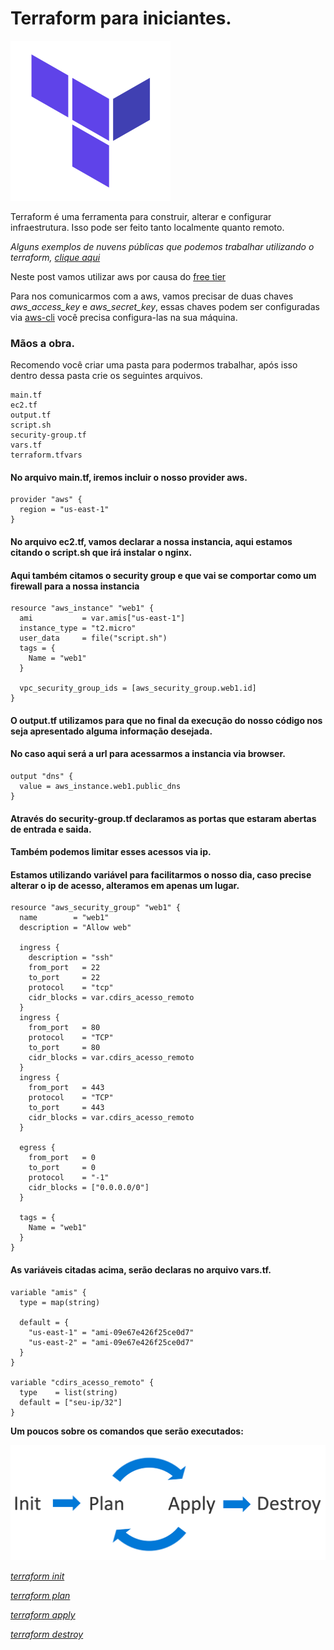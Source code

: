# Terraform para iniciantes.
 ![Where is the doctor](/images/terraformicon.png)



Terraform é uma ferramenta para construir, alterar e configurar infraestrutura.
Isso pode ser feito tanto localmente quanto remoto.


_Alguns exemplos de nuvens públicas que podemos trabalhar utilizando o terraform, [clique aqui](https://registry.terraform.io/browse/providers)_

Neste post vamos utilizar aws por causa do [free tier](https://aws.amazon.com/pt/free/?all-free-tier.sort-by=item.additionalFields.SortRank&all-free-tier.sort-order=asc&awsf.Free%20Tier%20Types=*all&awsf.Free%20Tier%20Categories=*all)

Para nos comunicarmos com a aws, vamos precisar de duas chaves _aws_access_key_ e _aws_secret_key_, essas chaves podem ser configuradas via [aws-cli](https://docs.aws.amazon.com/pt_br/cli/latest/userguide/install-cliv2.html)
você precisa configura-las na sua máquina.



### Mãos a obra.

Recomendo você criar uma pasta para podermos trabalhar, após isso dentro dessa pasta crie os seguintes arquivos.

```
main.tf
ec2.tf
output.tf
script.sh
security-group.tf
vars.tf
terraform.tfvars
```


#### No arquivo main.tf, iremos incluir o nosso provider aws.

```
provider "aws" {
  region = "us-east-1"
}
```


#### No arquivo ec2.tf, vamos declarar a nossa instancia, aqui estamos citando o script.sh que irá instalar o nginx.
#### Aqui também citamos o security group e que vai se comportar como um firewall para a nossa instancia


```
resource "aws_instance" "web1" {
  ami           = var.amis["us-east-1"]
  instance_type = "t2.micro"
  user_data     = file("script.sh")
  tags = {
    Name = "web1"
  }

  vpc_security_group_ids = [aws_security_group.web1.id]
}
```

#### O output.tf utilizamos para que no final da execução do nosso código nos seja apresentado alguma informação desejada.
#### No caso aqui será a url para acessarmos a instancia via browser.

```
output "dns" {
  value = aws_instance.web1.public_dns
}
```

#### Através do security-group.tf declaramos as portas que estaram abertas de entrada e saida.
#### Também podemos limitar esses acessos via ip.
#### Estamos utilizando variável para facilitarmos o nosso dia, caso precise alterar o ip de acesso, alteramos em apenas um lugar.

```
resource "aws_security_group" "web1" {
  name        = "web1"
  description = "Allow web"

  ingress {
    description = "ssh"
    from_port   = 22
    to_port     = 22
    protocol    = "tcp"
    cidr_blocks = var.cdirs_acesso_remoto
  }
  ingress {
    from_port   = 80
    protocol    = "TCP"
    to_port     = 80
    cidr_blocks = var.cdirs_acesso_remoto
  }
  ingress {
    from_port   = 443
    protocol    = "TCP"
    to_port     = 443
    cidr_blocks = var.cdirs_acesso_remoto
  }

  egress {
    from_port   = 0
    to_port     = 0
    protocol    = "-1"
    cidr_blocks = ["0.0.0.0/0"]
  }

  tags = {
    Name = "web1"
  }
}
```

#### As variáveis citadas acima, serão declaras no arquivo vars.tf.

```
variable "amis" {
  type = map(string)

  default = {
    "us-east-1" = "ami-09e67e426f25ce0d7"
    "us-east-2" = "ami-09e67e426f25ce0d7"
  }
}

variable "cdirs_acesso_remoto" {
  type    = list(string)
  default = ["seu-ip/32"]
}
```

**Um poucos sobre os comandos que serão executados:**

![Where is the doctor](images/terraformcycle.png)


_[terraform init](https://www.terraform.io/docs/cli/commands/init.html)_

_[terraform plan](https://www.terraform.io/docs/cli/commands/plan.html)_

_[terraform apply](https://www.terraform.io/docs/cli/commands/apply.html)_

_[terraform destroy](https://www.terraform.io/docs/cli/commands/destroy.html)_



